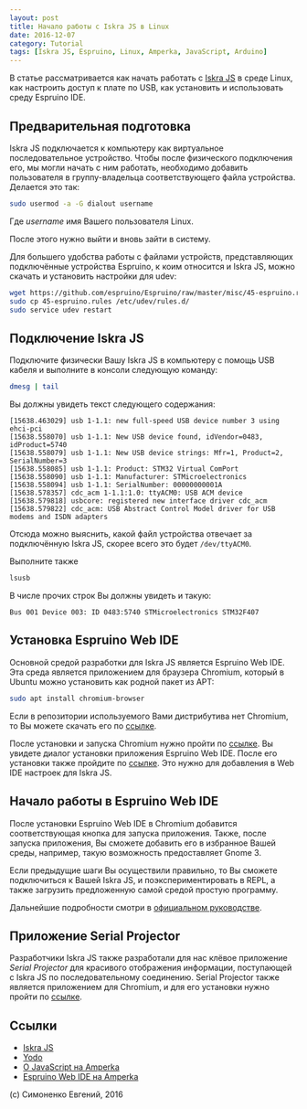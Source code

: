 ```yaml
---
layout: post
title: Начало работы с Iskra JS в Linux
date: 2016-12-07
category: Tutorial
tags: [Iskra JS, Espruino, Linux, Amperka, JavaScript, Arduino]
---
```


В статье рассматривается как начать работать с [Iskra JS][] в среде
Linux, как настроить доступ к плате по USB, как установить и использовать
среду Espruino IDE.

## Предварительная подготовка

Iskra JS подключается к компьютеру как виртуальное последовательное устройство.
Чтобы после физического подключения его, мы могли начать с ним работать,
необходимо добавить пользователя в группу-владельца соответствующего файла
устройства. Делается это так:

``` sh
sudo usermod -a -G dialout username
```

Где _username_ имя Вашего пользователя Linux.

После этого нужно выйти и вновь зайти в систему.

Для большего удобства работы с файлами устройств, представляющих подключённые
устройства Espruino, к коим относится и Iskra JS, можно скачать и установить
настройки для udev:

``` sh
wget https://github.com/espruino/Espruino/raw/master/misc/45-espruino.rules
sudo cp 45-espruino.rules /etc/udev/rules.d/
sudo service udev restart
```

## Подключение Iskra JS

Подключите физически Вашу Iskra JS в компьютеру с помощь USB кабеля и выполните
в консоли следующую команду:

``` sh
dmesg | tail
```

Вы должны увидеть текст следующего содержания:

``` plain
[15638.463029] usb 1-1.1: new full-speed USB device number 3 using ehci-pci
[15638.558070] usb 1-1.1: New USB device found, idVendor=0483, idProduct=5740
[15638.558079] usb 1-1.1: New USB device strings: Mfr=1, Product=2, SerialNumber=3
[15638.558085] usb 1-1.1: Product: STM32 Virtual ComPort
[15638.558090] usb 1-1.1: Manufacturer: STMicroelectronics
[15638.558094] usb 1-1.1: SerialNumber: 00000000001A
[15638.578357] cdc_acm 1-1.1:1.0: ttyACM0: USB ACM device
[15638.579818] usbcore: registered new interface driver cdc_acm
[15638.579822] cdc_acm: USB Abstract Control Model driver for USB modems and ISDN adapters
```

Отсюда можно выяснить, какой файл устройства отвечает за подключённую Iskra JS,
скорее всего это будет `/dev/ttyACM0`.

Выполните также

``` sh
lsusb
```

В числе прочих строк Вы должны увидеть и такую:

``` plain
Bus 001 Device 003: ID 0483:5740 STMicroelectronics STM32F407
```

## Установка Espruino Web IDE

Основной средой разработки для Iskra JS является Espruino Web IDE. Эта среда
является приложением для браузера Chromium, который в Ubuntu можно установить
как родной пакет из APT:

``` sh
sudo apt install chromium-browser
```

Если в репозитории используемого Вами дистрибутива нет Chromium, то Вы можете
скачать его по
[ссылке](http://www.chromium.org/getting-involved/download-chromium).

После установки и запуска Chromium нужно пройти по
[ссылке](https://chrome.google.com/webstore/detail/espruino-web-ide/bleoifhkdalbjfbobjackfdifdneehpo).
Вы увидете диалог установки приложения Espruino Web IDE. После его установки
также пройдите по
[ссылке](http://www.espruino.com/webide?settings=%7B%22MODULE_URL%22%3A%22http%3A%2F%2Fjs.amperka.ru%2Fmodules%22%2C%22BOARD_JSON_URL%22%3A%22http%3A%2F%2Fjs.amperka.ru%2Fjson%22%2C%22SAVE_ON_SEND%22%3Atrue%7D).
Это нужно для добавления в Web IDE настроек для Iskra JS.

## Начало работы в Espruino Web IDE

После установки Espruino Web IDE в Chromium добавится соответствующая кнопка
для запуска приложения. Также, после запуска приложения, Вы сможете добавить
его в избранное Вашей среды, например, такую возможность предоставляет Gnome 3.

Если предыдущие шаги Вы осуществили правильно, то Вы сможете подключиться к
Вашей Iskra JS, и поэкспериментировать в REPL, а также загрузить предложенную
самой средой простую программу.

Дальнейшие подробности смотри в
[официальном руководстве](http://wiki.amperka.ru/js:ide).

## Приложение Serial Projector

Разработчики Iskra JS также разработали для нас клёвое приложение
_Serial Projector_ для красивого отображения информации, поступающей с Iskra JS
по последовательному соединению. Serial Projector также является приложением
для Chromium, и для его установки нужно пройти по
[ссылке](http://amperka.ru/chrome/serial-projector).

## Ссылки

[Iskra JS]: http://amperka.ru/product/iskra-js
[Yodo]: http://amperka.ru/product/yodo
[О JavaScript на Amperka]: http://wiki.amperka.ru/js:start
[Espruino Web IDE на Amperka]: http://wiki.amperka.ru/js:ide

* [Iskra JS][]
* [Yodo][]
* [О JavaScript на Amperka][]
* [Espruino Web IDE на Amperka][]

(c) Симоненко Евгений, 2016
